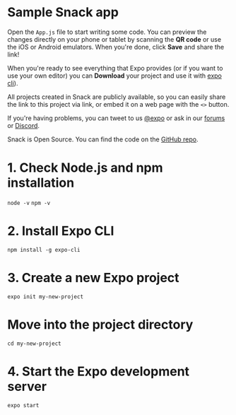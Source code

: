 # Sample Snack app

Open the `App.js` file to start writing some code. You can preview the changes directly on your phone or tablet by scanning the **QR code** or use the iOS or Android emulators. When you're done, click **Save** and share the link!

When you're ready to see everything that Expo provides (or if you want to use your own editor) you can **Download** your project and use it with [expo cli](https://docs.expo.dev/get-started/installation/#expo-cli)).

All projects created in Snack are publicly available, so you can easily share the link to this project via link, or embed it on a web page with the `<>` button.

If you're having problems, you can tweet to us [@expo](https://twitter.com/expo) or ask in our [forums](https://forums.expo.dev/c/expo-dev-tools/61) or [Discord](https://chat.expo.dev/).

Snack is Open Source. You can find the code on the [GitHub repo](https://github.com/expo/snack).

# 1. Check Node.js and npm installation
```node -v```
```npm -v```

# 2. Install Expo CLI
```npm install -g expo-cli```

# 3. Create a new Expo project
```expo init my-new-project```

# Move into the project directory
```cd my-new-project```

# 4. Start the Expo development server
```expo start```
